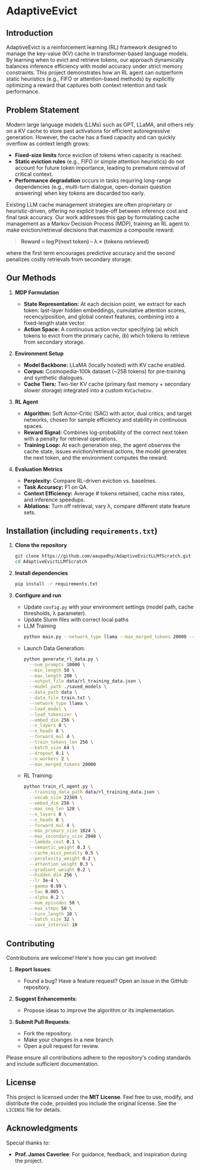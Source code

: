 # AdaptiveEvict

## Introduction

AdaptiveEvict is a reinforcement learning (RL) framework designed to manage the key-value (KV) cache in transformer-based language models. By learning when to evict and retrieve tokens, our approach dynamically balances inference efficiency with model accuracy under strict memory constraints. This project demonstrates how an RL agent can outperform static heuristics (e.g., FIFO or attention-based methods) by explicitly optimizing a reward that captures both context retention and task performance.

## Problem Statement

Modern large language models (LLMs) such as GPT, LLaMA, and others rely on a KV cache to store past activations for efficient autoregressive generation. However, the cache has a fixed capacity and can quickly overflow as context length grows:

- **Fixed-size limits** force eviction of tokens when capacity is reached.  
- **Static eviction rules** (e.g., FIFO or simple attention heuristics) do not account for future token importance, leading to premature removal of critical context.  
- **Performance degradation** occurs in tasks requiring long-range dependencies (e.g., multi-turn dialogue, open-domain question answering) when key tokens are discarded too early.  

Existing LLM cache management strategies are often proprietary or heuristic-driven, offering no explicit trade-off between inference cost and final task accuracy. Our work addresses this gap by formulating cache management as a Markov Decision Process (MDP), training an RL agent to make eviction/retrieval decisions that maximize a composite reward:

> **Reward = log P(next token) – λ × (tokens retrieved)**

where the first term encourages predictive accuracy and the second penalizes costly retrievals from secondary storage.

## Our Methods

1. **MDP Formulation**  
   - **State Representation:** At each decision point, we extract for each token: last-layer hidden embeddings, cumulative attention scores, recency/position, and global context features, combining into a fixed-length state vector.  
   - **Action Space:** A continuous action vector specifying (a) which tokens to evict from the primary cache, (b) which tokens to retrieve from secondary storage.

2. **Environment Setup**  
   - **Model Backbone:** LLaMA (locally hosted) with KV cache enabled.  
   - **Corpus:** Cosmopedia-100k dataset (~25B tokens) for pre-training and synthetic dialogues.  
   - **Cache Tiers:** Two-tier KV cache (primary fast memory + secondary slower storage) integrated into a custom `KVCacheEnv`.  

3. **RL Agent**  
   - **Algorithm:** Soft Actor-Critic (SAC) with actor, dual critics, and target networks, chosen for sample efficiency and stability in continuous spaces.  
   - **Reward Signal:** Combines log-probability of the correct next token with a penalty for retrieval operations.  
   - **Training Loop:** At each generation step, the agent observes the cache state, issues eviction/retrieval actions, the model generates the next token, and the environment computes the reward.

4. **Evaluation Metrics**  
   - **Perplexity:** Compare RL-driven eviction vs. baselines.  
   - **Task Accuracy:** F1 on QA.  
   - **Context Efficiency:** Average # tokens retained, cache miss rates, and inference speedups.  
   - **Ablations:** Turn off retrieval, vary λ, compare different state feature sets.

## Installation (including `requirements.txt`)

1. **Clone the repository**

   ```bash
   git clone https://github.com/aaupadhy/AdaptiveEvictLLMfScratch.git
   cd AdaptiveEvictLLMfScratch
   ```

2. **Install dependencies**

   ```bash
   pip install -r requirements.txt
   ```

3. **Configure and run**  
   - Update `config.py` with your environment settings (model path, cache thresholds, λ parameter).
   - Update Slurm files with correct local paths
   - LLM Training
     ```bash
     python main.py --network_type llama --max_merged_tokens 20000 --embed_dim 256 --n_heads 8 --forward_mul 4 --n_layers 8 --batch_size 64 --train_tokens_len 256 --epochs 10 --warmup_epochs 5
     ```
   - Launch Data Generation:
     ```bash
     python generate_rl_data.py \
       --num_prompts 10000 \
       --min_length 50 \
       --max_length 200 \
       --output_file data/rl_training_data.json \
       --model_path ./saved_models \
       --data_path data \
       --data_file train.txt \
       --network_type llama \
       --load_model \
       --load_tokenizer \
       --embed_dim 256 \
       --n_layers 8 \
       --n_heads 8 \
       --forward_mul 4 \
       --train_tokens_len 256 \
       --batch_size 64 \
       --dropout 0.1 \
       --n_workers 2 \
       --max_merged_tokens 20000
     ```
   - RL Training:
     ```bash
     python train_rl_agent.py \
       --training_data_path data/rl_training_data.json \
       --vocab_size 22369 \
       --embed_dim 256 \
       --max_seq_len 128 \
       --n_layers 8 \
       --n_heads 8 \
       --forward_mul 4 \
       --max_primary_size 1024 \
       --max_secondary_size 2048 \
       --lambda_cost 0.1 \
       --semantic_weight 0.3 \
       --cache_miss_penalty 0.5 \
       --perplexity_weight 0.2 \
       --attention_weight 0.3 \
       --gradient_weight 0.2 \
       --hidden_dim 256 \
       --lr 3e-4 \
       --gamma 0.99 \
       --tau 0.005 \
       --alpha 0.2 \
       --num_episodes 50 \
       --max_steps 50 \
       --turn_length 10 \
       --batch_size 32 \
       --save_interval 10
     ```
## **Contributing**

Contributions are welcome! Here's how you can get involved:

1. **Report Issues**:
   - Found a bug? Have a feature request? Open an issue in the GitHub repository.

2. **Suggest Enhancements**:
   - Propose ideas to improve the algorithm or its implementation.

3. **Submit Pull Requests**:
   - Fork the repository.
   - Make your changes in a new branch.
   - Open a pull request for review.

Please ensure all contributions adhere to the repository's coding standards and include sufficient documentation.


## **License**

This project is licensed under the **MIT License**. Feel free to use, modify, and distribute the code, provided you include the original license. See the `LICENSE` file for details.


## **Acknowledgments**

Special thanks to:
- **Prof. James Caverlee**: For guidance, feedback, and inspiration during the project.
